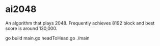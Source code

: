 # ai2048
An algorithm that plays 2048. Frequently achieves 8192 block and best score is around 130,000.

go build main.go headToHead.go
./main
